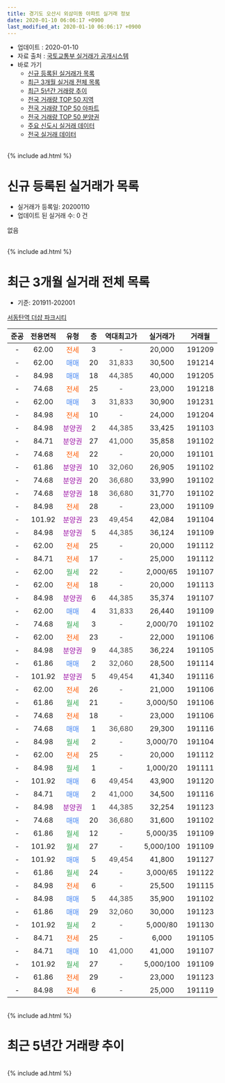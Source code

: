 ```yaml
---
title: 경기도 오산시 외삼미동 아파트 실거래 정보
date: 2020-01-10 06:06:17 +0900
last_modified_at: 2020-01-10 06:06:17 +0900
---
```


* 업데이트 : 2020-01-10
* 자료 출처 : [국토교통부 실거래가 공개시스템](http://rt.molit.go.kr)
* 바로 가기
    * [신규 등록된 실거래가 목록](#신규-등록된-실거래가-목록)
    * [최근 3개월 실거래 전체 목록](#최근-3개월-실거래-전체-목록)
    * [최근 5년간 거래량 추이](#최근-5년간-거래량-추이)
    * [전국 거래량 TOP 50 지역](https://inasie.github.io/apt-trade-info/최근-3개월-전국에서-가장-거래가-많이-발생한-지역)
    * [전국 거래량 TOP 50 아파트](https://inasie.github.io/apt-trade-info/최근-3개월-전국에서-가장-거래가-많이-발생한-아파트)
    * [전국 거래량 TOP 50 분양권](https://inasie.github.io/apt-trade-info/최근-3개월-전국에서-가장-거래가-많이-발생한-분양권)
    * [주요 신도시 실거래 데이터](https://inasie.github.io/apt-trade-info/주요-신도시)
    * [전국 실거래 데이터](https://inasie.github.io/apt-trade-info/전국)
<br>
{% include ad.html %}
<br>

# 신규 등록된 실거래가 목록
* 실거래가 등록일: 20200110
* 업데이트 된 실거래 수: 0 건

없음

<br>
{% include ad.html %}
<br>

# 최근 3개월 실거래 전체 목록
* 기준: 201911-202001


[서동탄역 더샵 파크시티](https://search.naver.com/search.naver?query=%EA%B2%BD%EA%B8%B0%EB%8F%84+%EC%98%A4%EC%82%B0%EC%8B%9C+%EC%99%B8%EC%82%BC%EB%AF%B8%EB%8F%99+%EC%84%9C%EB%8F%99%ED%83%84%EC%97%AD+%EB%8D%94%EC%83%B5+%ED%8C%8C%ED%81%AC%EC%8B%9C%ED%8B%B0)

|준공|전용면적|유형|층|역대최고가|실거래가|거래월|
|:---:|:---:|:---:|:---:|:---:|:---:|:---:|
|-|62.00|<span style="color:#ff5a00">전세</span>|3|<span style="color:#444444">-</span>|20,000|191209|
|-|62.00|<span style="color:#4285f3">매매</span>|20|<span style="color:#444444">31,833</span>|30,500|191214|
|-|84.98|<span style="color:#4285f3">매매</span>|18|<span style="color:#444444">44,385</span>|40,000|191205|
|-|74.68|<span style="color:#ff5a00">전세</span>|25|<span style="color:#444444">-</span>|23,000|191218|
|-|62.00|<span style="color:#4285f3">매매</span>|3|<span style="color:#444444">31,833</span>|30,900|191231|
|-|84.98|<span style="color:#ff5a00">전세</span>|10|<span style="color:#444444">-</span>|24,000|191204|
|-|84.98|<span style="color:#9C11A5">분양권</span>|2|<span style="color:#444444">44,385</span>|33,425|191103|
|-|84.71|<span style="color:#9C11A5">분양권</span>|27|<span style="color:#444444">41,000</span>|35,858|191102|
|-|74.68|<span style="color:#ff5a00">전세</span>|22|<span style="color:#444444">-</span>|20,000|191101|
|-|61.86|<span style="color:#9C11A5">분양권</span>|10|<span style="color:#444444">32,060</span>|26,905|191102|
|-|74.68|<span style="color:#9C11A5">분양권</span>|20|<span style="color:#444444">36,680</span>|33,990|191102|
|-|74.68|<span style="color:#9C11A5">분양권</span>|18|<span style="color:#444444">36,680</span>|31,770|191102|
|-|84.98|<span style="color:#ff5a00">전세</span>|28|<span style="color:#444444">-</span>|23,000|191109|
|-|101.92|<span style="color:#9C11A5">분양권</span>|23|<span style="color:#444444">49,454</span>|42,084|191104|
|-|84.98|<span style="color:#9C11A5">분양권</span>|5|<span style="color:#444444">44,385</span>|36,124|191109|
|-|62.00|<span style="color:#ff5a00">전세</span>|25|<span style="color:#444444">-</span>|20,000|191112|
|-|84.71|<span style="color:#ff5a00">전세</span>|17|<span style="color:#444444">-</span>|25,000|191112|
|-|62.00|<span style="color:#34a853">월세</span>|22|<span style="color:#444444">-</span>|2,000/65|191107|
|-|62.00|<span style="color:#ff5a00">전세</span>|18|<span style="color:#444444">-</span>|20,000|191113|
|-|84.98|<span style="color:#9C11A5">분양권</span>|6|<span style="color:#444444">44,385</span>|35,374|191107|
|-|62.00|<span style="color:#4285f3">매매</span>|4|<span style="color:#444444">31,833</span>|26,440|191109|
|-|74.68|<span style="color:#34a853">월세</span>|3|<span style="color:#444444">-</span>|2,000/70|191102|
|-|62.00|<span style="color:#ff5a00">전세</span>|23|<span style="color:#444444">-</span>|22,000|191106|
|-|84.98|<span style="color:#9C11A5">분양권</span>|9|<span style="color:#444444">44,385</span>|36,224|191105|
|-|61.86|<span style="color:#4285f3">매매</span>|2|<span style="color:#444444">32,060</span>|28,500|191114|
|-|101.92|<span style="color:#9C11A5">분양권</span>|5|<span style="color:#444444">49,454</span>|41,340|191116|
|-|62.00|<span style="color:#ff5a00">전세</span>|26|<span style="color:#444444">-</span>|21,000|191106|
|-|61.86|<span style="color:#34a853">월세</span>|21|<span style="color:#444444">-</span>|3,000/50|191106|
|-|74.68|<span style="color:#ff5a00">전세</span>|18|<span style="color:#444444">-</span>|23,000|191106|
|-|74.68|<span style="color:#4285f3">매매</span>|1|<span style="color:#444444">36,680</span>|29,300|191116|
|-|84.98|<span style="color:#34a853">월세</span>|2|<span style="color:#444444">-</span>|3,000/70|191104|
|-|62.00|<span style="color:#ff5a00">전세</span>|25|<span style="color:#444444">-</span>|20,000|191112|
|-|84.98|<span style="color:#34a853">월세</span>|1|<span style="color:#444444">-</span>|1,000/20|191111|
|-|101.92|<span style="color:#4285f3">매매</span>|6|<span style="color:#444444">49,454</span>|43,900|191120|
|-|84.71|<span style="color:#4285f3">매매</span>|2|<span style="color:#444444">41,000</span>|34,500|191116|
|-|84.98|<span style="color:#9C11A5">분양권</span>|1|<span style="color:#444444">44,385</span>|32,254|191123|
|-|74.68|<span style="color:#4285f3">매매</span>|20|<span style="color:#444444">36,680</span>|31,600|191102|
|-|61.86|<span style="color:#34a853">월세</span>|12|<span style="color:#444444">-</span>|5,000/35|191109|
|-|101.92|<span style="color:#34a853">월세</span>|27|<span style="color:#444444">-</span>|5,000/100|191109|
|-|101.92|<span style="color:#4285f3">매매</span>|5|<span style="color:#444444">49,454</span>|41,800|191127|
|-|61.86|<span style="color:#34a853">월세</span>|24|<span style="color:#444444">-</span>|3,000/65|191122|
|-|84.98|<span style="color:#ff5a00">전세</span>|6|<span style="color:#444444">-</span>|25,500|191115|
|-|84.98|<span style="color:#4285f3">매매</span>|5|<span style="color:#444444">44,385</span>|35,900|191102|
|-|61.86|<span style="color:#4285f3">매매</span>|29|<span style="color:#444444">32,060</span>|30,000|191123|
|-|101.92|<span style="color:#34a853">월세</span>|2|<span style="color:#444444">-</span>|5,000/80|191130|
|-|84.71|<span style="color:#ff5a00">전세</span>|25|<span style="color:#444444">-</span>|6,000|191105|
|-|84.71|<span style="color:#4285f3">매매</span>|10|<span style="color:#444444">41,000</span>|41,000|191107|
|-|101.92|<span style="color:#34a853">월세</span>|27|<span style="color:#444444">-</span>|5,000/100|191109|
|-|61.86|<span style="color:#ff5a00">전세</span>|29|<span style="color:#444444">-</span>|23,000|191123|
|-|84.98|<span style="color:#ff5a00">전세</span>|6|<span style="color:#444444">-</span>|25,000|191119|


<br>
{% include ad.html %}
<br>

# 최근 5년간 거래량 추이


<div style="width:100%;">
    <canvas id="deal_progress" height="200"></canvas>
</div>

<script>
new Chart(document.getElementById("deal_progress"), {
    type: 'line',
    data: {
        labels: ['201501','201502','201503','201504','201505','201506','201507','201508','201509','201510','201511','201512','201601','201602','201603','201604','201605','201606','201607','201608','201609','201610','201611','201612','201701','201702','201703','201704','201705','201706','201707','201708','201709','201710','201711','201712','201801','201802','201803','201804','201805','201806','201807','201808','201809','201810','201811','201812','201901','201902','201903','201904','201905','201906','201907','201908','201909','201910','201911','201912','202001'],
        datasets: [{
            label: '매매',
            pointRadius: 1,
            data: [0, 0, 0, 0, 0, 0, 0, 0, 0, 0, 0, 0, 0, 0, 0, 0, 0, 0, 0, 0, 0, 0, 0, 0, 0, 0, 0, 0, 0, 0, 0, 0, 0, 0, 0, 0, 9, 13, 18, 6, 21, 30, 30, 51, 100, 69, 31, 20, 27, 22, 40, 50, 49, 67, 69, 30, 70, 70, 21, 3, 0],
            borderColor: "rgba(255, 201, 14, 1)",
            backgroundColor: "rgba(255, 201, 14, 0.5)",
            fill: false,
            lineTension: 0
        },{
            label: '전월세',
            pointRadius: 1,
            data: [0, 0, 0, 0, 0, 0, 0, 0, 0, 0, 0, 0, 0, 0, 0, 0, 0, 0, 0, 0, 0, 0, 0, 0, 0, 0, 0, 0, 0, 0, 0, 0, 0, 0, 0, 0, 0, 0, 0, 0, 0, 0, 0, 0, 0, 0, 0, 0, 0, 0, 0, 0, 0, 0, 0, 29, 18, 42, 23, 3, 0],
            borderColor: "rgba(0, 141, 185, 1)",
            backgroundColor: "rgba(0, 141, 185, 0.5)",
            fill: false,
            lineTension: 0
        }
        ]
    },
    options: {
        responsive: true,
        title: {
            display: false
        },
        tooltips: {
            mode: 'index',
            intersect: false
        },
        hover: {
            mode: 'nearest',
            intersect: true
        },
        scales: {
            xAxes: [{
                display: true,
                scaleLabel: {
                    display: true,
                    labelString: '년/월'
                }
            }],
            yAxes: [{
                display: true,
                ticks: {
                    suggestedMin: 0,
                },
                scaleLabel: {
                    display: true,
                    labelString: '실거래 수'
                }
            }]
        }
    }
});

</script>


<br>
{% include ad.html %}
<br>

